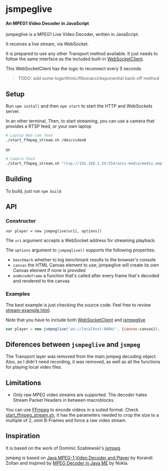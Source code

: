 # jsmpeglive

#### An MPEG1 Video Decoder in JavaScript ####

jsmpeglive is a MPEG1 Live Video Decoder, written in JavaScript. 

It receives a live stream, via WebSocket. 

It is prepared to use any other Transport method available. It just needs to 
follow the same interface as the included built-in 
[WebSocketClient](./WebSocketClient.js).

This WebSocketClient has the logic to reconnect every 5 seconds

> TODO: add some logarithmic/fibonacci/exponential back-off method

## Setup

Run `npm install` and then `npm start` to start the HTTP and WebSockets server.

In an other terminal, 
Then, to start streaming, you can use a camera that provides a RTSP feed, or 
your own laptop

```bash
# Laptop Web cam feed
./start_ffmpeg_stream.sh /dev/video0
```

or

```bash
# Camera Feed
./start_ffmpeg_stream.sh "rtsp://192.168.1.54:554/axis-media/media.amp?videocodec=h264&resolution=640x480"
```

## Building
To build, just run `npm build`

## API ##

### Constructor ###

`var player = new jsmpeglive(uri[, options])`

The `uri` argument accepts a WebSocket address for streaming playback.

The `options` argument to `jsmpeglive()` supports the following properties:

- `benchmark` whether to log benchmark results to the browser's console
- `canvas` the HTML Canvas element to use; jsmpeglive will create its own 
Canvas element if none is provided
- `ondecodeframe` a function that's called after every frame that's decoded 
and rendered to the canvas

### Examples ###

The best example is just checking the source code. Feel free to review 
[stream-example.html](./stream-example.html).

Note that you have to include both [WebSocketClient](./WebSocketClient.js) and 
[jsmpeglive](./jsmpeglive.js)  

```javascript
var player = new jsmpeglive('ws://localhost:8084/', {canvas:canvas});
```

## Diferences between `jsmpeglive` and `jsmpeg`
The Transport layer was removed from the main jsmpeg decoding object.
Also, as I didn't need recording, it was removed, as well as all the
functions for playing local video files.

## Limitations ##
- Only raw MPEG video streams are supported. The decoder hates Stream Packet 
Headers in between macroblocks.

You can use [FFmpeg](http://www.ffmpeg.org/) to encode videos in a suited 
format. Check [start_ffmpeg_stream,sh](./start_ffmpeg_stream.sh), it has the 
parameters needed to crop the size to a multiple of 2, omit B-Frames and force 
a raw video stream.

## Inspiration ##

It is based on the work of Dominic Szablewski's [jsmpeg](https://github.com/phoboslab/jsmpeg)

jsmpeg is based on [Java MPEG-1 Video Decoder and Player](http://sourceforge.net/projects/javampeg1video/) by Korandi Zoltan and inspired by [MPEG Decoder in Java ME](http://www.developer.nokia.com/Community/Wiki/MPEG_decoder_in_Java_ME) by Nokia.
